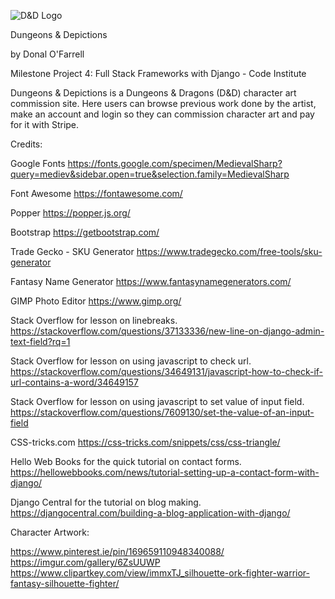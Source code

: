 ![D&D Logo](https://i.pinimg.com/originals/58/f8/5d/58f85dba72c1a344a9da2da92cff6026.jpg)

Dungeons & Depictions

by Donal O'Farrell

Milestone Project 4: Full Stack Frameworks with Django - Code Institute

Dungeons & Depictions is a Dungeons & Dragons (D&D) character art commission site. Here users can browse previous work done by the artist, make an account and login so they can commission character art and pay for it with Stripe.

Credits:

Google Fonts
https://fonts.google.com/specimen/MedievalSharp?query=mediev&sidebar.open=true&selection.family=MedievalSharp

Font Awesome
https://fontawesome.com/

Popper
https://popper.js.org/

Bootstrap
https://getbootstrap.com/

Trade Gecko - SKU Generator
https://www.tradegecko.com/free-tools/sku-generator

Fantasy Name Generator
https://www.fantasynamegenerators.com/

GIMP Photo Editor
https://www.gimp.org/

Stack Overflow for lesson on linebreaks.
https://stackoverflow.com/questions/37133336/new-line-on-django-admin-text-field?rq=1

Stack Overflow for lesson on using javascript to check url.
https://stackoverflow.com/questions/34649131/javascript-how-to-check-if-url-contains-a-word/34649157

Stack Overflow for lesson on using javascript to set value of input field.
https://stackoverflow.com/questions/7609130/set-the-value-of-an-input-field

CSS-tricks.com
https://css-tricks.com/snippets/css/css-triangle/

Hello Web Books for the quick tutorial on contact forms.
https://hellowebbooks.com/news/tutorial-setting-up-a-contact-form-with-django/

Django Central for the tutorial on blog making.
https://djangocentral.com/building-a-blog-application-with-django/


Character Artwork:

https://www.pinterest.ie/pin/169659110948340088/
https://imgur.com/gallery/6ZsUUWP
https://www.clipartkey.com/view/immxTJ_silhouette-ork-fighter-warrior-fantasy-silhouette-fighter/
